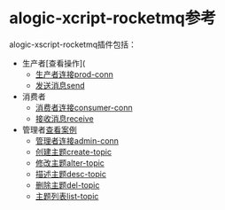 alogic-xcript-rocketmq参考
=======================

alogic-xscript-rocketmq插件包括：

- 生产者[查看操作](
	- [生产者连接prod-conn](plugins/prod-conn.md)
	- [发送消息send](plugins/send.md)
- 消费者
	- [消费者连接consumer-conn](plugins/consumer-conn.md)
	- [接收消息receive](plugins/receive.md)
- 管理者[查看案例](plugins/case.admin.md)
	- [管理者连接admin-conn](plugins/admin-conn.md)
	- [创建主题create-topic](plugins/create-topic.md)
	- [修改主题alter-topic](plugins/alter-topic.md)
	- [描述主题desc-topic](plugins/desc-topic.md)
	- [删除主题del-topic](plugins/del-topic.md)
	- [主题列表list-topic](plugins/list-topic.md)

